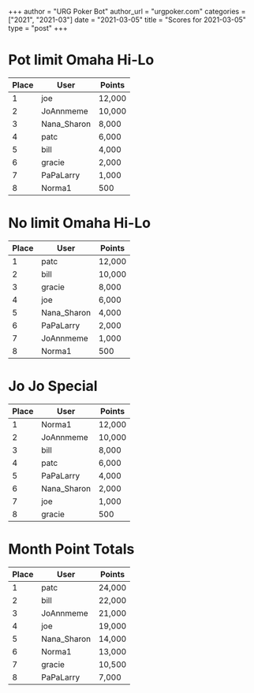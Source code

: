 +++
author = "URG Poker Bot"
author_url = "urgpoker.com"
categories = ["2021", "2021-03"]
date = "2021-03-05"
title = "Scores for 2021-03-05"
type = "post"
+++
# Pot limit Omaha Hi-Lo

| Place | User | Points |
|-------|------|--------|
| 1 | joe | 12,000 |
| 2 | JoAnnmeme | 10,000 |
| 3 | Nana_Sharon | 8,000 |
| 4 | patc | 6,000 |
| 5 | bill | 4,000 |
| 6 | gracie | 2,000 |
| 7 | PaPaLarry | 1,000 |
| 8 | Norma1 | 500 |

# No limit Omaha Hi-Lo

| Place | User | Points |
|-------|------|--------|
| 1 | patc | 12,000 |
| 2 | bill | 10,000 |
| 3 | gracie | 8,000 |
| 4 | joe | 6,000 |
| 5 | Nana_Sharon | 4,000 |
| 6 | PaPaLarry | 2,000 |
| 7 | JoAnnmeme | 1,000 |
| 8 | Norma1 | 500 |

# Jo Jo Special

| Place | User | Points |
|-------|------|--------|
| 1 | Norma1 | 12,000 |
| 2 | JoAnnmeme | 10,000 |
| 3 | bill | 8,000 |
| 4 | patc | 6,000 |
| 5 | PaPaLarry | 4,000 |
| 6 | Nana_Sharon | 2,000 |
| 7 | joe | 1,000 |
| 8 | gracie | 500 |

# Month Point Totals

| Place | User | Points |
|-------|------|--------|
| 1 | patc | 24,000 |
| 2 | bill | 22,000 |
| 3 | JoAnnmeme | 21,000 |
| 4 | joe | 19,000 |
| 5 | Nana_Sharon | 14,000 |
| 6 | Norma1 | 13,000 |
| 7 | gracie | 10,500 |
| 8 | PaPaLarry | 7,000 |
